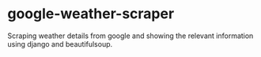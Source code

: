 # google-weather-scraper
Scraping weather details from google and showing the relevant information using django and beautifulsoup.
